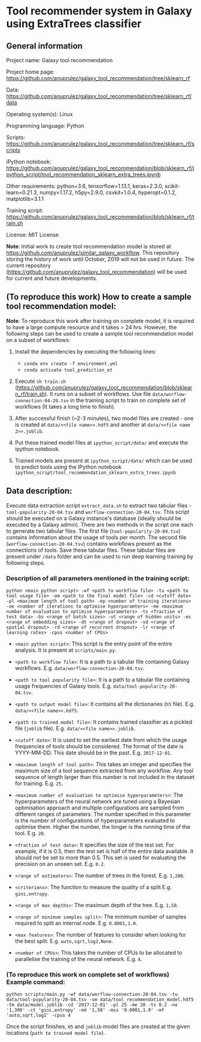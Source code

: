 # Tool recommender system in Galaxy using ExtraTrees classifier

## General information

Project name: Galaxy tool recommendation

Project home page: https://github.com/anuprulez/galaxy_tool_recommendation/tree/sklearn_rf

Data: https://github.com/anuprulez/galaxy_tool_recommendation/tree/sklearn_rf/data

Operating system(s): Linux

Programming language: Python

Scripts: https://github.com/anuprulez/galaxy_tool_recommendation/tree/sklearn_rf/scripts

iPython notebook: https://github.com/anuprulez/galaxy_tool_recommendation/blob/sklearn_rf/ipython_script/tool_recommendation_sklearn_extra_trees.ipynb

Other requirements: python=3.6, tensorflow=1.13.1, keras=2.3.0, scikit-learn=0.21.3, numpy=1.17.2, h5py=2.9.0, csvkit=1.0.4, hyperopt=0.1.2, matplotlib=3.1.1

Training script: https://github.com/anuprulez/galaxy_tool_recommendation/blob/sklearn_rf/train.sh

License: MIT License

**Note**: Initial work to create tool recommendation model is stored at https://github.com/anuprulez/similar_galaxy_workflow. This repository storing the history of work until October, 2019 will not be used in future. The current repository (https://github.com/anuprulez/galaxy_tool_recommendation) will be used for current and future developments.

## (To reproduce this work) How to create a sample tool recommendation model:

**Note**: To reproduce this work after training on complete model, it is required to have a large compute resource and it takes > 24 hrs. However, the following steps can be used to create a sample tool recommendation model on a subset of workflows:

1. Install the dependencies by executing the following lines:
    *    `conda env create -f environment.yml`
    *    `conda activate tool_prediction_et`

2. Execute `sh train.sh` (https://github.com/anuprulez/galaxy_tool_recommendation/blob/sklearn_rf/train.sh). It runs on a subset of workflows. Use file `data/worflow-connection-04-20.tsv` in the training script to train on complete set of workflows (It takes a long time to finish).

3. After successful finish (~2-3 minutes), two model files are created - one is created at `data/<<file name>>.hdf5` and another at `data/<<file name 2>>.joblib`.

4. Put these trained model files at `ipython_script/data/` and execute the ipython notebook.

5. Trained models are present at `ipython_script/data/` which can be used to predict tools using the IPython notebook `ipython_script/tool_recommendation_sklearn_extra_trees.ipynb`

## Data description:

Execute data extraction script `extract_data.sh` to extract two tabular files - `tool-popularity-20-04.tsv` and `worflow-connection-20-04.tsv`. This script should be executed on a Galaxy instance's database (ideally should be executed by a Galaxy admin). There are two methods in the script one each to generate two tabular files. The first file (`tool-popularity-20-04.tsv`) contains information about the usage of tools per month. The second file (`worflow-connection-20-04.tsv`) contains workflows present as the connections of tools. Save these tabular files. These tabular files are present under `/data` folder and can be used to run deep learning training by following steps.

### Description of all parameters mentioned in the training script:

`python <main python script> -wf <path to workflow file> -tu <path to tool usage file> -om <path to the final model file> -cd <cutoff date> -pl <maximum length of tool path> -ep <number of training iterations> -oe <number of iterations to optimise hyperparamters> -me <maximum number of evaluation to optimise hyperparameters> -ts <fraction of test data> -bs <range of batch sizes> -ut <range of hidden units> -es <range of embedding sizes> -dt <range of dropout> -sd <range of spatial dropout> -rd <range of recurrent dropout> -lr <range of learning rates> -cpus <number of CPUs>`

   - `<main python script>`: This script is the entry point of the entire analysis. It is present at `scripts/main.py`.
   
   - `<path to workflow file>`: It is a path to a tabular file containing Galaxy workflows. E.g. `data/worflow-connection-20-04.tsv`.
   
   - `<path to tool popularity file>`: It is a path to a tabular file containing usage frequencies of Galaxy tools. E.g. `data/tool-popularity-20-04.tsv`.
   
   - `<path to output model file>`: It contains all the dictionaries (`h5` file). E.g. `data/<<file name>>.hdf5`.
   
   - `<path to trained model file>`: It contains trained classifier as a pickled file (`joblib` file). E.g. `data/<<file name>>.joblib`.
   
   - `<cutoff date>`: It is used to set the earliest date from which the usage frequencies of tools should be considered. The format of the date is YYYY-MM-DD. This date should be in the past. E.g. `2017-12-01`.

   - `<maximum length of tool path>`: This takes an integer and specifies the maximum size of a tool sequence extracted from any workflow. Any tool sequence of length larger than this number is not included in the dataset for training. E.g. `25`.

   - `<maximum number of evaluation to optimise hyperparameters>`: The hyperparameters of the neural network are tuned using a Bayesian optimisation approach and multiple configurations are sampled from different ranges of parameters. The number specified in this parameter is the number of configurations of hyperparameters evaluated to optimise them. Higher the number, the longer is the running time of the tool. E.g. `20`.

   - `<fraction of test data>`: It specifies the size of the test set. For example, if it is 0.5, then the test set is half of the entire data available. It should not be set to more than 0.5. This set is used for evaluating the precision on an unseen set. E.g. `0.2`.

   - `<range of estimators>`: The number of trees in the forest. E.g. `1,200`.

   - `<criterions>`: The function to measure the quality of a split E.g. `gini,entropy`.

   - `<range of max depths>`: The maximum depth of the tree. E.g. `1,50`.

   - `<range of minimum samples split>`: The minimum number of samples required to split an internal node. E.g. `0.0001,1.0`.

   - `<max features>`: The number of features to consider when looking for the best split. E.g. `auto,sqrt,log2,None`.

   - `<number of CPUs>`: This takes the number of CPUs to be allocated to parallelise the training of the neural network. E.g. `4`.

### (To reproduce this work on complete set of workflows) Example command:

   `python scripts/main.py -wf data/worflow-connection-20-04.tsv -tu data/tool-popularity-20-04.tsv -om data/tool_recommendation_model.hdf5 -tm data/model.joblib -cd '2017-12-01' -pl 25 -me 20 -ts 0.2 -ne '1,300' -ct 'gini,entropy' -md '1,50' -mss '0.0001,1.0' -mf 'auto,sqrt,log2' -cpus 4`

Once the script finishes, `H5` and `joblib` model files are created at the given locations (`path to trained model file`).
